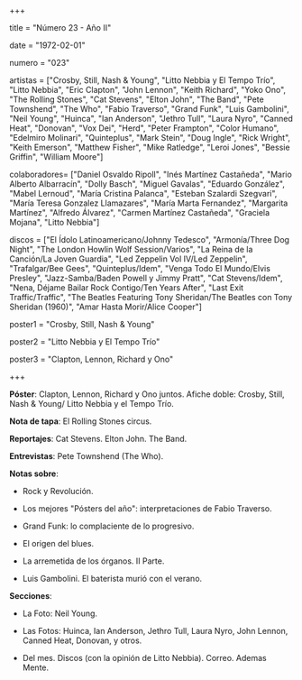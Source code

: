 +++

title = "Número 23 - Año II"

date = "1972-02-01"

numero = "023"

artistas = ["Crosby, Still, Nash & Young", "Litto Nebbia y El Tempo Trío", "Litto Nebbia", "Eric Clapton", "John Lennon", "Keith Richard", "Yoko Ono", "The Rolling Stones", "Cat Stevens", "Elton John", "The Band", "Pete Townshend", "The Who", "Fabio Traverso", "Grand Funk", "Luis Gambolini", "Neil Young", "Huinca", "Ian Anderson", "Jethro Tull", "Laura Nyro", "Canned Heat", "Donovan", "Vox Dei", "Herd", "Peter Frampton", "Color Humano", "Edelmiro Molinari", "Quinteplus", "Mark Stein", "Doug Ingle", "Rick Wright", "Keith Emerson", "Matthew Fisher", "Mike Ratledge", "Leroi Jones", "Bessie Griffin", "William Moore"]

colaboradores= ["Daniel Osvaldo Ripoll", "Inés Martínez Castañeda", "Mario Alberto Albarracín", "Dolly Basch", "Miguel Gavalas", "Eduardo González", "Mabel Lernoud", "María Cristina Palanca", "Esteban Szalardi Szegvari", "María Teresa Gonzalez Llamazares", "María Marta Fernandez", "Margarita Martínez", "Alfredo Álvarez", "Carmen Martínez Castañeda", "Graciela Mojana", "Litto Nebbia"]

discos = ["El Ídolo Latinoamericano/Johnny Tedesco", "Armonía/Three Dog Night", "The London Howlin Wolf Session/Varios", "La Reina de la Canción/La Joven Guardia", "Led Zeppelin Vol IV/Led Zeppelin", "Trafalgar/Bee Gees", "Quinteplus/Idem", "Venga Todo El Mundo/Elvis Presley", "Jazz-Samba/Baden Powell y Jimmy Pratt", "Cat Stevens/Idem", "Nena, Déjame Bailar Rock Contigo/Ten Years After", "Last Exit Traffic/Traffic", "The Beatles Featuring Tony Sheridan/The Beatles con Tony Sheridan (1960)", "Amar Hasta Morir/Alice Cooper"]

poster1 = "Crosby, Still, Nash & Young"

poster2 = "Litto Nebbia y El Tempo Trío"

poster3 = "Clapton, Lennon, Richard y Ono"

+++

**Póster**: Clapton, Lennon, Richard y Ono juntos. Afiche doble: Crosby, Still, Nash & Young/ Litto Nebbia y el Tempo Trío.

**Nota de tapa**: El Rolling Stones circus.

**Reportajes**: Cat Stevens. Elton John. The Band.

**Entrevistas**: Pete Townshend (The Who).

**Notas sobre**:

- Rock y Revolución.

- Los mejores "Pósters del año": interpretaciones de Fabio Traverso.

- Grand Funk: lo complaciente de lo progresivo.

- El origen del blues.

- La arremetida de los órganos. II Parte. 

- Luis Gambolini. El baterista murió con el verano.

**Secciones**:

- La Foto: Neil Young.

- Las Fotos: Huinca, Ian Anderson, Jethro Tull,  Laura Nyro, John Lennon, Canned Heat, Donovan, y otros. 

- Del mes. Discos (con la opinión de Litto Nebbia). Correo. Ademas Mente. 
